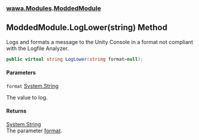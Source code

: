 ### [wawa.Modules](wawa.Modules.md 'wawa.Modules').[ModdedModule](ModdedModule.md 'wawa.Modules.ModdedModule')

## ModdedModule.LogLower(string) Method

Logs and formats a message to the Unity Console in a format not compliant with the Logfile Analyzer.

```csharp
public virtual string LogLower(string format=null);
```
#### Parameters

<a name='wawa.Modules.ModdedModule.LogLower(string).format'></a>

`format` [System.String](https://docs.microsoft.com/en-us/dotnet/api/System.String 'System.String')

The value to log.

#### Returns
[System.String](https://docs.microsoft.com/en-us/dotnet/api/System.String 'System.String')  
The parameter [format](ModdedModule.LogLower(string).md#wawa.Modules.ModdedModule.LogLower(string).format 'wawa.Modules.ModdedModule.LogLower(string).format').